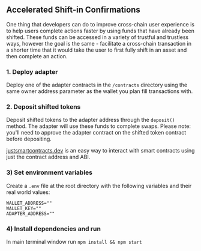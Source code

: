 ## Accelerated Shift-in Confirmations

One thing that developers can do to improve cross-chain user experience is to help users complete actions faster by using funds that have already been shifted. These funds can be accessed in a variety of trustful and trustless ways, however the goal is the same - facilitate a cross-chain transaction in a shorter time that it would take the user to first fully shift in an asset and then complete an action.

### 1. Deploy adapter

Deploy one of the adapter contracts in the `/contracts` directory using the same owner address parameter as the wallet you plan fill transactions with.

### 2. Deposit shifted tokens

Deposit shifted tokens to the adapter address through the `deposit()` method. The adapter will use these funds to complete swaps. Please note: you'll need to approve the adapter contract on the shifted token contract before depositing.

[justsmartcontracts.dev](https://justsmartcontracts.dev/) is an easy way to interact with smart contracts using just the contract address and ABI.

### 3) Set environment variables

Create a `.env` file at the root directory with the following variables and their real world values:

```
WALLET_ADDRESS=""
WALLET_KEY=""
ADAPTER_ADDRESS=""
```

### 4) Install dependencies and run

In main terminal window run
`npm install && npm start`
